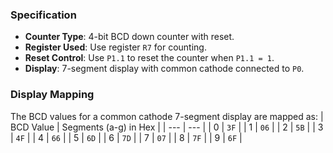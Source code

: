 ### **Specification**

- **Counter Type**: 4-bit BCD down counter with reset.
- **Register Used**: Use register `R7` for counting.
- **Reset Control**: Use `P1.1` to reset the counter when `P1.1 = 1`.
- **Display**: 7-segment display with common cathode connected to `P0`.

### **Display Mapping**

The BCD values for a common cathode 7-segment display are mapped as:
| BCD Value | Segments (a-g) in Hex |
| --- | --- |
| 0 | `3F` |
| 1 | `06` |
| 2 | `5B` |
| 3 | `4F` |
| 4 | `66` |
| 5 | `6D` |
| 6 | `7D` |
| 7 | `07` |
| 8 | `7F` |
| 9 | `6F` |